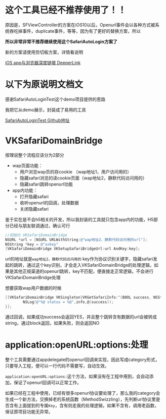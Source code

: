 # 这个工具已经不推荐使用了！！

原因是，SFViewController的方案在iOS10以后，Openurl事件会以各种方式被系统吞吃掉事件，duplicate事件，等等，因为有了更好的替换方案，所以

__所以非常非常不推荐继续使用这个SafariAutoLogin方案了__


新的方案请使用剪切板方案，详情看说明

[iOS app与浏览器深度链接 DeeperLink](http://awhisper.github.io/2016/05/11/iOSBrowserDomainBridge/)

# 以下为原说明文档文



感谢SafariAutoLoginTest这个demo项目提供的思路

我把它从demo展示，封装成了易用的工具

[SafariAutoLoginTest Github地址](https://github.com/mackuba/SafariAutoLoginTest)

# VKSafariDomainBridge

按理说整个流程应该分为2部分

- wap页面功能：
	- 用户浏览wap页的存cookie （wap地址1，用户访问用的）
	- 隐藏safari浏览的读cookie页面（wap地址2，静默代码访问用的）
	- 隐藏safari跳转openurl功能
- app内功能：
	- 打开隐藏safari
	- 收听openurl的回调，处理数据
	- 关闭隐藏safari

鉴于实在是不会h5相关的开发，所以我封装的工具就只包含app内的功能，H5部分已经与朋友联调通过，确认可行

```objectivec
//初始化 VKSafariDomainBridge
NSURL *url = [NSURL URLWithString:@"wap地址2，静默代码访问用的url"];
NSString *key = @"xxkey"
[VKSafariDomainBridge VKSetupSafariBridgeUrl:url AndKey:key];
```
url的地址就是`wap地址2，静默代码访问用的`
key作为协议识别关键字，隐藏safari发起的跳转，通过这个key识别，才会走入VKSafariDomainBridge的处理逻辑，如果是其他正规渠道的openurl跳转，key不匹配，便直接走正常逻辑，不会进行VKSafariDomainBridge处理

想要获取wap用户数据的时候

```objectivec
[[VKSafariDomainBridge VKSingleton]VKGetSafariInfo:^(BOOL success, NSString *info) {
        NSLog(@"%@ status = %@",info,@(success));
}];
```
通过回调，如果成功success会返回YES，并且整个跳转含有数据的url会被转成string，通过block返回，如果失败，则会返回NO

# application:openURL:options:处理

整个工具需要通过appdelegate的openurl回调来实现，因此写成category形式，只要导入工程，便可以一行代码不需要写，自动生效。

`application:openURL:options:`这个方法，如果没有在工程中用到，会自动添加，保证了openurl回调可以正常工作。

如果已经在工程中使用，已经有很多openurl协议要处理了，那么我的category会生成一个新方法，交换掉老的系统函数（MethodSwizzling），先判断url协议里是否含有上面提到的专属`Key`，含有则走我的处理逻辑，如果不含有，调用老函数，保证原项目功能无异常。
